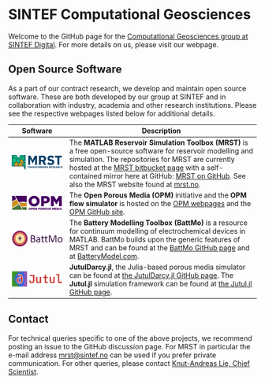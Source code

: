 # SINTEF Computational Geosciences

Welcome to the GitHub page for the [Computational Geosciences group at SINTEF Digital](https://www.sintef.no/en/digital/departments-new/applied-mathematics/computational-geoscience/). For more details on us, please visit our webpage.

## Open Source Software
As a part of our contract research, we develop and maintain open source software. These are both developed by our group at SINTEF and in collaboration with industry, academia and other research institutions. Please see the respective webpages listed below for additional details.

| Software | Description |
|------|-------------|
| [![MRST](profile/img/mrst.png)](http://www.mrst.no) |   The **MATLAB Reservoir Simulation Toolbox (MRST)** is a free open-source software for reservoir modelling and simulation. The repositories for MRST are currently hosted at the [MRST bitbucket page](https://bitbucket.org/mrst/mrst-core/) with a self-contained mirror here at GitHub: [MRST on GitHub](https://www.github.com/sintef-comg/mrst). See also the MRST website found at [mrst.no](http://www.mrst.no). |
| [![OPM](profile/img/opm.png)](https://www.opm-project.org) | The **Open Porous Media (OPM)** initiative and the **OPM flow simulator** is hosted on the [OPM webpages](https://www.opm-project.org) and the [OPM GitHub site](https://github.com/opm). |
| [![BattMo](profile/img/battmo.png)](https://BatteryModel.com) | The **Battery Modelling Toolbox (BattMo)** is a resource for continuum modelling of electrochemical devices in MATLAB. BattMo builds upon the generic features of MRST and can be found at the [BattMo GitHub page](https://github.com/BattMoTeam/BattMo) and at [BatteryModel.com](https://BatteryModel.com). |
| [![JutulDarcy](profile/img/jutul.png)](https://github.com/sintefmath/JutulDarcy.jl) | **JutulDarcy.jl**, the Julia-based porous media simulator can be found at [the JutulDarcy.jl GitHub page](https://github.com/sintefmath/JutulDarcy.jl). The **Jutul.jl** simulation framework can be found at [the Jutul.jl GitHub page](https://github.com/sintefmath/Jutul.jl).|

## Contact
For technical queries specific to one of the above projects, we recommend posting an issue to the GitHub discussion page. For MRST in particular the e-mail address [mrst@sintef.no](mailto:mrst@sintef.no) can be used if you prefer private communication. For other queries, please contact [Knut-Andreas Lie, Chief Scientist](mailto:Knut-Andreas.Lie@sintef.no).
